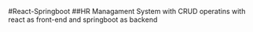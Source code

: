 #React-Springboot
##HR Managament System with CRUD operatins with react as front-end and springboot as backend




